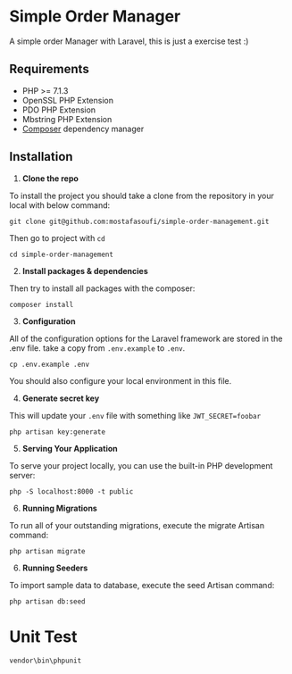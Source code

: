 # Simple Order Manager
A simple order Manager with Laravel, this is just a exercise test :) 

## Requirements
* PHP >= 7.1.3
* OpenSSL PHP Extension
* PDO PHP Extension
* Mbstring PHP Extension
* [Composer](https://getcomposer.org/) dependency manager

## Installation
1. **Clone the repo**

To install the project you should take a clone from the repository in your local with below command:
```
git clone git@github.com:mostafasoufi/simple-order-management.git
```

Then go to project with `cd`
```
cd simple-order-management
```
2. **Install packages & dependencies**

Then try to install all packages with the composer:
```
composer install
```

3. **Configuration**

All of the configuration options for the Laravel framework are stored in the .env file. take a copy from `.env.example` to `.env`.
```
cp .env.example .env
```
You should also configure your local environment in this file.

4. **Generate secret key**

This will update your `.env` file with something like `JWT_SECRET=foobar`
```
php artisan key:generate
```

5. **Serving Your Application**

To serve your project locally, you can use the built-in PHP development server:
```
php -S localhost:8000 -t public
```

6. **Running Migrations**

To run all of your outstanding migrations, execute the migrate Artisan command:
```
php artisan migrate
```

6. **Running Seeders**

To import sample data to database, execute the seed Artisan command:
```
php artisan db:seed
```

# Unit Test
```
vendor\bin\phpunit
```
